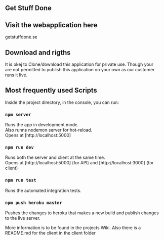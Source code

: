 ## Get Stuff Done

## Visit the webapplication here
getstuffdone.se

## Download and rigths
It is okej to Clone/download this application for private use. 
Though your are not permitted to publish this application on your own as our customer runs it live.

## Most frequently used Scripts
Inside the project directory, in the console, you can run:

### `npm server`
Runs the app in development mode.<br>
Also runns nodemon server for hot-reload.<br>
Opens at [http://localhost:5000]


### `npm run dev`
Runs both the server and client at the same time.<br>
Opens at [http://localhost:5000] (for API) and [http://localhost:3000] (for client)

### `npm run test`
Runs the automated integration tests.

### `npm push heroku master`
Pushes the changes to heroku that makes a new build and publish changes to the live server.

More information is to be found in the projects Wiki. Also there is a README.md for the client in the client folder